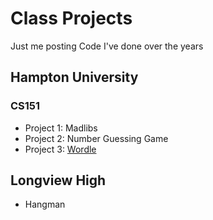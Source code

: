 # Class Projects

Just me posting Code I've done over the years

## Hampton University

### CS151

  * Project 1: Madlibs
  * Project 2: Number Guessing Game
  * Project 3: [Wordle](https://github.com/Ahopson/School-projects/blob/main/HopsonAniya_P3.java)

## Longview High

  * Hangman
